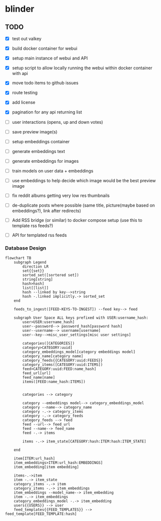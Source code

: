 # blinder


## TODO
- [x] test out valkey
- [x] build docker container for webui
- [x] setup main instance of webui and API
- [x] setup script to allow locally running the webui within docker container with api
- [x] move todo items to github issues
- [x] route testing
- [x] add license
- [x] pagination for any api returning list
- [ ] user interactions (opens, up and down votes)
- [ ] save preview image(s)
- [ ] setup embeddings container
- [ ] generate embeddings text
- [ ] generate embeddings for images
- [ ] train models on user data + embeddings
- [ ] use embeddings to help decide which image would be the best preview image
- [ ] fix reddit albums getting very low res thumbnails
- [ ] de-duplicate posts where possible (same title, picture(maybe based on embeddings?), link after redirects)
- [ ] Add RSS bridge (or similar) to docker compose setup (use this to template rss feeds?)
- [ ] API for templated rss feeds


### Database Design

```mermaid
flowchart TB
    subgraph Legend
        direction LR
        set{{set}}
        sorted_set([sortered set])
        string[string]
        hash>hash]
        list[[list]]
        hash --linked by key-->string
        hash -.linked implicitly.-> sorted_set
    end

    feeds_to_ingest([FEED-KEYS-TO-INGEST]) --feed key--> feed

    subgraph User Space ALL keys prefixed with USER:username_hash:
        user>USER:username_hash]
        user--password--> password_hash[password hash]
        user--username--> username[username]
        user--key-->misc_user_settings[misc user settings]

        categories([CATEGORIES])
        category>CATEGORY:uuid]
        category_embeddings_model[category embeddings model]
        category_name[category name]
        category_feeds{{CATEGORY:uuid:FEEDS}}
        category_items([CATEGORY:uuid:ITEMS])
        feed>CATEGORY:uuid:FEED:name_hash]
        feed_url[url]
        feed_name[name]
        items([FEED:name_hash:ITEMS])


        categories --> category

        category --embeddings model--> category_embeddings_model
        category --name--> category_name
        category -.-> category_items
        category -.-> category_feeds
        category_feeds --> feed
        feed --url--> feed_url
        feed --name--> feed_name
        feed -.-> items

        items -.-> item_state[CATEGORY:hash:ITEM:hash:ITEM_STATE]

    end

    item[ITEM:url_hash]
    item_embeddings>ITEM:url_hash:EMBEDDINGS]
    item_embedding[item embedding]

    items-.->item
    item -.-> item_state
    category_items -.-> item
    category_items -.-> item_embeddings
    item_embeddings --model_name--> item_embedding
    item -.-> item_embeddings
    category_embeddings_model -.-> item_embedding
    users{{USERS}} --> user
    feed_templates{{FEED_TEMPLATES}} --> feed_template[FEED_TEMPLATE:hash]
```
